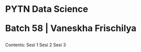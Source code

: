 <h1> PYTN Data Science
  <span> <p font-size="12px"> Batch 58 | Vaneskha Frischilya </p> </span>
  </h1>
<p> Contents:
Sesi 1
Sesi 2
Sesi 3
